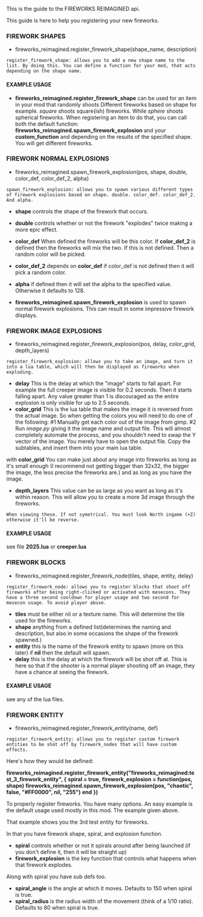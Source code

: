 This is the guide to the FIREWORKS REIMAGINED api.

This guide is here to help you registering your new fireworks.

### FIREWORK SHAPES
* fireworks_reimagined.register_firework_shape(shape_name, description) 
```
register_firework_shape: allows you to add a new shape name to the list. By doing this. You can define a function for your mod, that acts depending on the shape name.
```

#### EXAMPLE USAGE
* **fireworks_reimagined.register_firework_shape** can be used for an item in your mod that randomly shoots Different fireworks based on shape for example. _square_ shoots square(ish) fireworks. While _sphere_ shoots spherical fireworks. When registering an item to do that, you can call both the default function: **fireworks_reimagined.spawn_firework_explosion** and your **custom_function** and depending on the results of the specified shape. You will get different fireworks.



### FIREWORK NORMAL EXPLOSIONS
* fireworks_reimagined.spawn_firework_explosion(pos, shape, double, color_def, color_def_2, alpha)
```
spawn_firework_explosion: allows you to spawn various different types of firework explosions based on shape. double. color_def. color_def_2. And alpha.
```

* **shape** controls the shape of the firework that occurs.
* **double** controls whether or not the firework "explodes" twice making a more epic effect.
* **color_def** When defined the fireworks will be this color. If **color_def_2** is defined then the fireworks will mix the two.
If this is not defined. Then a random color will be picked.
* **color_def_2** depends on **color_def** if color_def is not defined then it will pick a random color.
* **alpha** if defined then it will set the alpha to the specified value. Otherwise it defaults to 128.



* **fireworks_reimagined.spawn_firework_explosion** is used to spawn normal firework explosions. This can result in some impressive firework displays.



### FIREWORK IMAGE EXPLOSIONS
* fireworks_reimagined.register_firework_explosion(pos, delay, color_grid, depth_layers)
```
register_firework_explosion: allows you to take an image, and turn it into a lua table, which will then be displayed as fireworks when exploding.
```

* **delay** This is the delay at which the "image" starts to fall apart. For example the full creeper image is visible for 0.2 seconds. Then it starts falling apart.
Any value greater than 1 is discouraged as the entire explosion is only visible for up to 2.5 seconds.
* **color_grid** This is the lua table that makes the image it is reversed from the actual image. So when getting the colors you will need to do one of the following:
#1
Manually get each color out of the image from gimp.
#2
Run _image.py_ giving it the image name and output file. This will almost completely automate the process, and you shouldn't need to swap the Y vector of the image.
You merely have to open the output file. Copy the subtables, and insert them into your main lua table.

with **color_grid** You can make just about any image into fireworks as long as it's small enough (I recommend not getting bigger than 32x32, the bigger the image, the less precise the fireworks are.) and as long as you have the image.

* **depth_layers** This value can be as large as you want as long as it's within reason. This will allow you to create a more 3d image through the fireworks.

```
When viewing these. If not symetrical. You must look North ingame (+Z) otherwise it'll be reverse.
```

#### EXAMPLE USAGE
see file **2025.lua** or **creeper.lua**



### FIREWORK BLOCKS
* fireworks_reimagined.register_firework_node(tiles, shape, entity, delay)
```
register_firework_node: allows you to register blocks that shoot off fireworks after being right-clicked or activated with mesecons. They have a three second cooldown for player usage and two second for mesecon usage. To avoid player abuse.
```

* **tiles** must be either nil or a texture name. This will determine the tile used for the fireworks.
* **shape** anything from a defined list(determines the naming and description, but also in some occasions the shape of the firework spawned.)
* **entity** this is the name of the firework entity to spawn (more on this later) if **nil** then the default will spawn.
* **delay** this is the delay at which the firework will be shot off at. This is here so that if the shooter is a normal player shooting off an image, they have a chance at seeing the firework.

#### EXAMPLE USAGE
see any of the lua files.



### FIREWORK ENTITY
* fireworks_reimagined.register_firework_entity(name, def)
```
register_firework_entity: allows you to register custom firework entities to be shot off by firework_nodes that will have custom effects.
```

Here's how they would be defined:

**fireworks_reimagined.register_firework_entity("fireworks_reimagined:test_3_firework_entity", {**
   **spiral = true,**
   **firework_explosion = function(pos, shape)**
       **fireworks_reimagined.spawn_firework_explosion(pos, "chaotic", false, "#FF0000", nil, "255")**
   **end**
**})**

To properly register fireworks. You have many options. An easy example is the default usage used mostly in this mod. The example given above.

That example shows you the 3rd test entity for fireworks.

In that you have firework shape, spiral, and explosion function. 

* **spiral** controls whether or not it spirals around after being launched (if you don't define it, then it will be straight up)
* **firework_explosion** is the key function that controls what happens when that firework explodes.

Along with spiral you have sub defs too.

* **spiral_angle** is the angle at which it moves. Defaults to 150 when spiral is true.
* **spiral_radius** is the radius width of the movement (think of a 1/10 ratio). Defaults to 80 when spiral is true.
